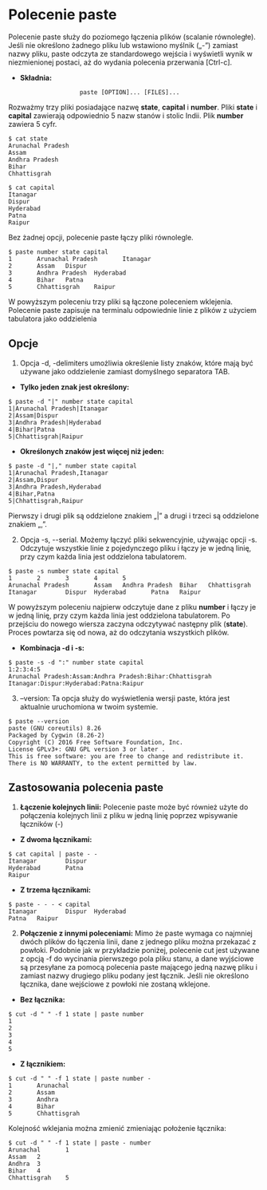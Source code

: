 # Polecenie paste

Polecenie paste służy do poziomego łączenia plików (scalanie równoległe). Jeśli nie określono żadnego pliku lub wstawiono myślnik („-”) zamiast nazwy pliku, paste odczyta ze standardowego wejścia i wyświetli wynik w niezmienionej postaci, aż do wydania polecenia przerwania [Ctrl-c]. 

- __Składnia:__ 

```
					paste [OPTION]... [FILES]...
```

Rozważmy trzy pliki posiadające nazwę __state__, __capital__ i __number__. Pliki __state__ i __capital__ zawierają odpowiednio 5 nazw stanów i stolic Indii. Plik __number__ zawiera 5 cyfr.

```
$ cat state  
Arunachal Pradesh  
Assam  
Andhra Pradesh  
Bihar  
Chhattisgrah  
  
$ cat capital  
Itanagar  
Dispur  
Hyderabad  
Patna  
Raipur
```

Bez żadnej opcji, polecenie paste łączy pliki równolegle.

```
$ paste number state capital
1       Arunachal Pradesh       Itanagar  
2       Assam   Dispur  
3       Andhra Pradesh  Hyderabad  
4       Bihar   Patna  
5       Chhattisgrah    Raipur
```

W powyższym poleceniu trzy pliki są łączone poleceniem wklejenia. Polecenie paste zapisuje na terminalu odpowiednie linie z plików z użyciem tabulatora jako oddzielenia

## Opcje

1. Opcja -d, -delimiters umożliwia określenie listy znaków, które mają być używane jako oddzielenie zamiast domyślnego separatora TAB.

- __Tylko jeden znak jest określony:__

```
$ paste -d "|" number state capital
1|Arunachal Pradesh|Itanagar  
2|Assam|Dispur  
3|Andhra Pradesh|Hyderabad  
4|Bihar|Patna  
5|Chhattisgrah|Raipur
```

- __Określonych znaków jest więcej niż jeden:__

```
$ paste -d "|," number state capital  
1|Arunachal Pradesh,Itanagar  
2|Assam,Dispur  
3|Andhra Pradesh,Hyderabad  
4|Bihar,Patna  
5|Chhattisgrah,Raipur
```
Pierwszy i drugi plik są oddzielone znakiem „|” a drugi i trzeci są oddzielone znakiem „,”.

2. Opcja -s, --serial. Możemy łączyć pliki sekwencyjnie, używając opcji -s. Odczytuje wszystkie linie z pojedynczego pliku i łączy je w jedną linię, przy czym każda linia jest oddzielona tabulatorem.

```
$ paste -s number state capital
1       2       3       4       5  
Arunachal Pradesh       Assam   Andhra Pradesh  Bihar   Chhattisgrah  
Itanagar        Dispur  Hyderabad       Patna   Raipur
```

W powyższym poleceniu najpierw odczytuje dane z pliku __number__ i łączy je w jedną linię, przy czym każda linia jest oddzielona tabulatorem. Po przejściu do nowego wiersza zaczyna odczytywać następny plik (__state__). Proces powtarza się od nowa, aż do odczytania wszystkich plików.

- __Kombinacja -d i -s:__

```
$ paste -s -d ":" number state capital
1:2:3:4:5  
Arunachal Pradesh:Assam:Andhra Pradesh:Bihar:Chhattisgrah  
Itanagar:Dispur:Hyderabad:Patna:Raipur
```

3. –version: Ta opcja służy do wyświetlenia wersji paste, która jest aktualnie uruchomiona w twoim systemie.

```
$ paste --version  
paste (GNU coreutils) 8.26  
Packaged by Cygwin (8.26-2)  
Copyright (C) 2016 Free Software Foundation, Inc.  
License GPLv3+: GNU GPL version 3 or later .  
This is free software: you are free to change and redistribute it.  
There is NO WARRANTY, to the extent permitted by law.
```

## Zastosowania polecenia paste

1. __Łączenie kolejnych linii:__ Polecenie paste może być również użyte do połączenia kolejnych linii z pliku w jedną linię poprzez wpisywanie łączników (-)

- __Z dwoma łącznikami:__

```
$ cat capital | paste - -
Itanagar        Dispur  
Hyderabad       Patna  
Raipur
```

- __Z trzema łącznikami:__

```
$ paste - - - < capital
Itanagar        Dispur  Hyderabad  
Patna   Raipur
```

2. __Połączenie z innymi poleceniami:__ Mimo że paste wymaga co najmniej dwóch plików do łączenia linii, dane z jednego pliku można przekazać z powłoki. Podobnie jak w przykładzie poniżej, polecenie cut jest używane z opcją -f do wycinania pierwszego pola pliku stanu, a dane wyjściowe są przesyłane za pomocą polecenia paste mającego jedną nazwę pliku i zamiast nazwy drugiego pliku podany jest łącznik. Jeśli nie określono łącznika, dane wejściowe z powłoki nie zostaną wklejone.

- __Bez łącznika:__

```
$ cut -d " " -f 1 state | paste number
1  
2  
3  
4  
5
```

- __Z łącznikiem:__

```
$ cut -d " " -f 1 state | paste number -
1       Arunachal  
2       Assam  
3       Andhra  
4       Bihar  
5       Chhattisgrah
```

Kolejność wklejania można zmienić zmieniając położenie łącznika:

```
$ cut -d " " -f 1 state | paste - number
Arunachal       1  
Assam   2  
Andhra  3  
Bihar   4  
Chhattisgrah    5
```
